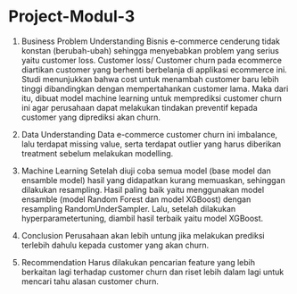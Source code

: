 # Project-Modul-3


1. Business Problem Understanding
   Bisnis e-commerce cenderung tidak konstan (berubah-ubah) sehingga menyebabkan problem yang serius yaitu customer loss. Customer loss/ Customer churn pada ecommerce diartikan customer yang berhenti berbelanja di applikasi ecommerce ini. Studi menunjukkan bahwa cost untuk menambah customer baru lebih tinggi dibandingkan dengan mempertahankan customer lama. Maka dari itu, dibuat model machine learning untuk memprediksi customer churn ini agar perusahaan dapat melakukan tindakan preventif kepada customer yang diprediksi akan churn.

2. Data Understanding
   Data e-commerce customer churn ini imbalance, lalu terdapat missing value, serta terdapat outlier yang harus diberikan treatment sebelum melakukan modelling.
   
3. Machine Learning
   Setelah diuji coba semua model (base model dan ensamble model) hasil yang didapatkan kurang memuaskan, sehinggan dilakukan resampling. Hasil paling baik yaitu menggunakan model ensamble (model Random Forest dan model XGBoost) dengan resampling RandomUnderSampler. Lalu, setelah dilakukan hyperparametertuning, diambil hasil terbaik yaitu model XGBoost.
   
4. Conclusion
   Perusahaan akan lebih untung jika melakukan prediksi terlebih dahulu kepada customer yang akan churn.

5. Recommendation
   Harus dilakukan pencarian feature yang lebih berkaitan lagi terhadap customer churn dan riset lebih dalam lagi untuk mencari tahu alasan customer churn.
